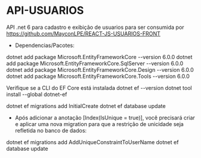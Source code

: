 # API-USUARIOS
API .net 6 para cadastro e exibição de usuarios para ser consumida por https://github.com/MayconLPE/REACT-JS-USUARIOS-FRONT 
- Dependencias/Pacotes:

dotnet add package Microsoft.EntityFrameworkCore --version 6.0.0
dotnet add package Microsoft.EntityFrameworkCore.SqlServer --version 6.0.0
dotnet add package Microsoft.EntityFrameworkCore.Design --version 6.0.0
dotnet add package Microsoft.EntityFrameworkCore.Tools --version 6.0.0

Verifique se a CLI do EF Core está instalada
dotnet ef --version
dotnet tool install --global dotnet-ef

dotnet ef migrations add InitialCreate
dotnet ef database update

- Após adicionar a anotação [Index(IsUnique = true)], você precisará criar e aplicar uma nova migration para que a restrição de unicidade seja refletida no banco de dados:

dotnet ef migrations add AddUniqueConstraintToUserName
dotnet ef database update
